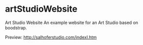 # artStudioWebsite
Art Studio Website
An example website for an Art Studio based on boodstrap.

Preview:
http://salhoferstudio.com/indexI.htm

